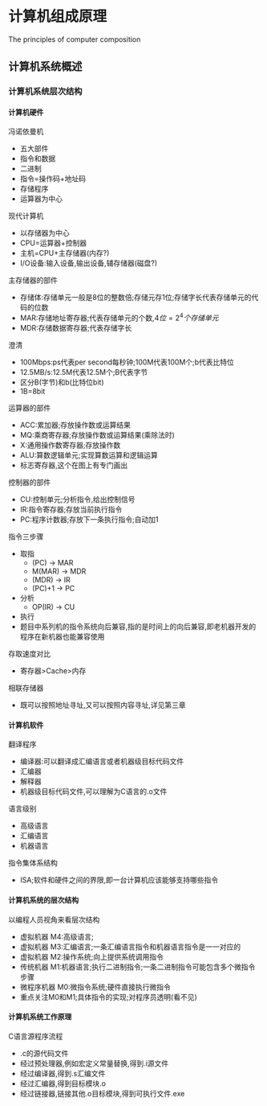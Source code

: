 # 计算机组成原理

The principles of computer composition

## 计算机系统概述

### 计算机系统层次结构

#### 计算机硬件

冯诺依曼机

* 五大部件
* 指令和数据
* 二进制
* 指令=操作码+地址码
* 存储程序
* 运算器为中心

现代计算机

* 以存储器为中心
* CPU=运算器+控制器
* 主机=CPU+主存储器(内存?)
* I/O设备:输入设备,输出设备,辅存储器(磁盘?)

主存储器的部件

* 存储体:存储单元一般是8位的整数倍;存储元存1位;存储字长代表存储单元的代码的位数
* MAR:存储地址寄存器;代表存储单元的个数,$4位=2^4个存储单元$
* MDR:存储数据寄存器;代表存储字长

澄清

* 100Mbps:ps代表per second每秒钟;100M代表100M个;b代表比特位
* 12.5MB/s:12.5M代表12.5M个;B代表字节
* 区分B(字节)和b(比特位bit)
* 1B=8bit

运算器的部件

* ACC:累加器;存放操作数或运算结果
* MQ:乘商寄存器;存放操作数或运算结果(乘除法时)
* X:通用操作数寄存器;存放操作数
* ALU:算数逻辑单元;实现算数运算和逻辑运算
* 标志寄存器,这个在图上有专门画出

控制器的部件

* CU:控制单元;分析指令,给出控制信号
* IR:指令寄存器;存放当前执行指令
* PC:程序计数器;存放下一条执行指令;自动加1

指令三步骤

* 取指
  * (PC) -> MAR
  * M(MAR) -> MDR
  * (MDR) -> IR
  * (PC)+1 -> PC
* 分析
  * OP(IR) -> CU
* 执行
* 题目中系列机的指令系统向后兼容,指的是时间上的向后兼容,即老机器开发的程序在新机器也能兼容使用

存取速度对比

* 寄存器>Cache>内存

相联存储器

* 既可以按照地址寻址,又可以按照内容寻址,详见第三章

#### 计算机软件

翻译程序

* 编译器:可以翻译成汇编语言或者机器级目标代码文件
* 汇编器
* 解释器
* 机器级目标代码文件,可以理解为C语言的.o文件

语言级别

* 高级语言
* 汇编语言
* 机器语言

指令集体系结构

* ISA;软件和硬件之间的界限,即一台计算机应该能够支持哪些指令

#### 计算机系统的层次结构

以编程人员视角来看层次结构

* 虚拟机器 M4:高级语言;
* 虚拟机器 M3:汇编语言;一条汇编语言指令和机器语言指令是一一对应的
* 虚拟机器 M2:操作系统;向上提供系统调用指令
* 传统机器 M1:机器语言;执行二进制指令;一条二进制指令可能包含多个微指令步骤
* 微程序机器 M0:微指令系统;硬件直接执行微指令
* 重点关注M0和M1;具体指令的实现;对程序员透明(看不见)

#### 计算机系统工作原理

C语言源程序流程

* .c的源代码文件
* 经过预处理器,例如宏定义常量替换,得到.i源文件
* 经过编译器,得到.s汇编文件
* 经过汇编器,得到目标模块.o
* 经过链接器,链接其他.o目标模块,得到可执行文件.exe
